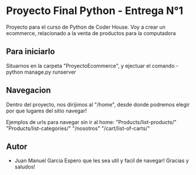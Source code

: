 # Proyecto Final Python - Entrega N°1

Proyecto para el curso de Python de Coder House. 
Voy a crear un ecommerce, relacionado a la venta de productos para la computadora
## Para iniciarlo

Situarnos en la carpeta "ProyectoEcommerce", y ejectuar el comando - python manage.py runserver

## Navegacion

Dentro del proyecto, nos dirijimos al "/home", desde donde podremos elegir por que lugares del sitio navegar!

Ejemplos de urls para navegar sin ir al home:
"Products/list-products/"
"Products/list-categories/"
"/nosotros"
"/cart/list-of-carts/"


## Autor

- Juan Manuel Garcia
    Espero que les sea util y facil de navegar! 
    Gracias y saludos!
